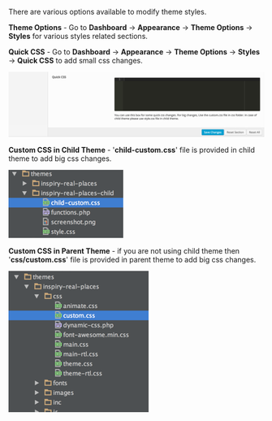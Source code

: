 There are various options available to modify theme styles.

<strong>Theme Options</strong> - Go to <strong>Dashboard</strong> &rarr; <strong>Appearance</strong> &rarr; <strong>Theme Options</strong> &rarr; <strong>Styles</strong> for various styles related sections.


<strong>Quick CSS</strong> - Go to <strong>Dashboard</strong> &rarr; <strong>Appearance</strong> &rarr; <strong>Theme Options</strong> &rarr; <strong>Styles</strong> &rarr; <strong>Quick CSS</strong> to add small css changes.

![Real Places Theme](images/customize/2.png)

<strong>Custom CSS in Child Theme</strong> - '<strong>child-custom.css</strong>' file is provided in child theme to add big css changes.

![Real Places Theme](images/customize/3.png)

<strong>Custom CSS in Parent Theme</strong> - if you are not using child theme then '<strong>css/custom.css</strong>' file is provided in parent theme to add big css changes.

![Real Places Theme](images/customize/4.png)
